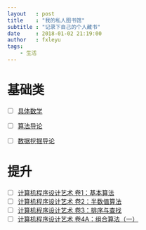 ```yaml
---
layout   : post
title    : "我的私人图书馆"
subtitle : "记录下自己的个人藏书"
date     : 2018-01-02 21:19:00
author   : fxleyu
tags:
    - 生活
---
```


# 基础类
- [ ] [具体数学](https://book.douban.com/subject/21323941/)
- [ ] [算法导论](https://book.douban.com/subject/20432061/)
- [ ] [数据挖掘导论](https://book.douban.com/subject/5377669/)


# 提升
- [ ] [计算机程序设计艺术 卷1：基本算法](https://book.douban.com/subject/5258931/)
- [ ] [计算机程序设计艺术 卷2：半数值算法](https://book.douban.com/subject/5258932/)
- [ ] [计算机程序设计艺术 卷3：排序与查找](https://book.douban.com/subject/5258933/)
- [ ] [计算机程序设计艺术 卷4A：组合算法（一）](https://book.douban.com/subject/7564419/)
